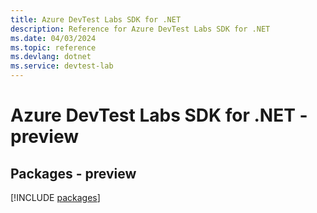 ```yaml
---
title: Azure DevTest Labs SDK for .NET
description: Reference for Azure DevTest Labs SDK for .NET
ms.date: 04/03/2024
ms.topic: reference
ms.devlang: dotnet
ms.service: devtest-lab
---
```

# Azure DevTest Labs SDK for .NET - preview
## Packages - preview
[!INCLUDE [packages](devtest-labs-index.md)]